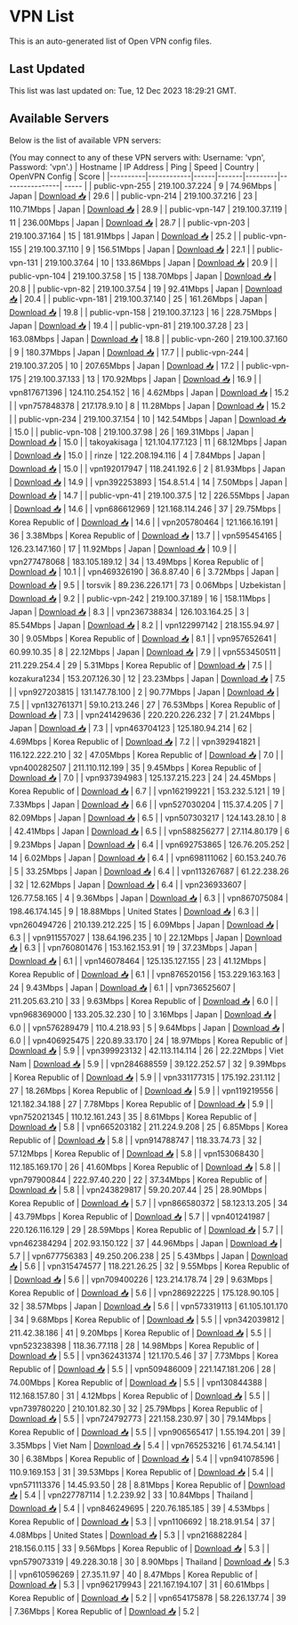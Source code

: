 # VPN List

This is an auto-generated list of Open VPN config files.

## Last Updated

This list was last updated on: Tue, 12 Dec 2023 18:29:21 GMT.

## Available Servers

Below is the list of available VPN servers:

(You may connect to any of these VPN servers with: Username: 'vpn', Password: 'vpn'.)
| Hostname | IP Address | Ping | Speed | Country | OpenVPN Config | Score |
|----------|------------|------|-------|---------|----------------| ----- |
| public-vpn-255 | 219.100.37.224 | 9 | 74.96Mbps | Japan | [Download 📥](./configs/server_0_JP.ovpn) | 29.6 |
| public-vpn-214 | 219.100.37.216 | 23 | 110.71Mbps | Japan | [Download 📥](./configs/server_1_JP.ovpn) | 28.9 |
| public-vpn-147 | 219.100.37.119 | 11 | 236.00Mbps | Japan | [Download 📥](./configs/server_2_JP.ovpn) | 28.7 |
| public-vpn-203 | 219.100.37.164 | 15 | 181.91Mbps | Japan | [Download 📥](./configs/server_3_JP.ovpn) | 25.2 |
| public-vpn-155 | 219.100.37.110 | 9 | 156.51Mbps | Japan | [Download 📥](./configs/server_4_JP.ovpn) | 22.1 |
| public-vpn-131 | 219.100.37.64 | 10 | 133.86Mbps | Japan | [Download 📥](./configs/server_5_JP.ovpn) | 20.9 |
| public-vpn-104 | 219.100.37.58 | 15 | 138.70Mbps | Japan | [Download 📥](./configs/server_6_JP.ovpn) | 20.8 |
| public-vpn-82 | 219.100.37.54 | 19 | 92.41Mbps | Japan | [Download 📥](./configs/server_7_JP.ovpn) | 20.4 |
| public-vpn-181 | 219.100.37.140 | 25 | 161.26Mbps | Japan | [Download 📥](./configs/server_8_JP.ovpn) | 19.8 |
| public-vpn-158 | 219.100.37.123 | 16 | 228.75Mbps | Japan | [Download 📥](./configs/server_9_JP.ovpn) | 19.4 |
| public-vpn-81 | 219.100.37.28 | 23 | 163.08Mbps | Japan | [Download 📥](./configs/server_10_JP.ovpn) | 18.8 |
| public-vpn-260 | 219.100.37.160 | 9 | 180.37Mbps | Japan | [Download 📥](./configs/server_11_JP.ovpn) | 17.7 |
| public-vpn-244 | 219.100.37.205 | 10 | 207.65Mbps | Japan | [Download 📥](./configs/server_12_JP.ovpn) | 17.2 |
| public-vpn-175 | 219.100.37.133 | 13 | 170.92Mbps | Japan | [Download 📥](./configs/server_13_JP.ovpn) | 16.9 |
| vpn817671396 | 124.110.254.152 | 16 | 4.62Mbps | Japan | [Download 📥](./configs/server_14_JP.ovpn) | 15.2 |
| vpn757848378 | 217.178.9.10 | 8 | 11.28Mbps | Japan | [Download 📥](./configs/server_15_JP.ovpn) | 15.2 |
| public-vpn-234 | 219.100.37.154 | 10 | 142.54Mbps | Japan | [Download 📥](./configs/server_16_JP.ovpn) | 15.0 |
| public-vpn-108 | 219.100.37.98 | 26 | 169.31Mbps | Japan | [Download 📥](./configs/server_17_JP.ovpn) | 15.0 |
| takoyakisaga | 121.104.177.123 | 11 | 68.12Mbps | Japan | [Download 📥](./configs/server_18_JP.ovpn) | 15.0 |
| rinze | 122.208.194.116 | 4 | 7.84Mbps | Japan | [Download 📥](./configs/server_19_JP.ovpn) | 15.0 |
| vpn192017947 | 118.241.192.6 | 2 | 81.93Mbps | Japan | [Download 📥](./configs/server_20_JP.ovpn) | 14.9 |
| vpn392253893 | 154.8.51.4 | 14 | 7.50Mbps | Japan | [Download 📥](./configs/server_21_JP.ovpn) | 14.7 |
| public-vpn-41 | 219.100.37.5 | 12 | 226.55Mbps | Japan | [Download 📥](./configs/server_22_JP.ovpn) | 14.6 |
| vpn686612969 | 121.168.114.246 | 37 | 29.75Mbps | Korea Republic of | [Download 📥](./configs/server_23_KR.ovpn) | 14.6 |
| vpn205780464 | 121.166.16.191 | 36 | 3.38Mbps | Korea Republic of | [Download 📥](./configs/server_24_KR.ovpn) | 13.7 |
| vpn595454165 | 126.23.147.160 | 17 | 11.92Mbps | Japan | [Download 📥](./configs/server_25_JP.ovpn) | 10.9 |
| vpn277478068 | 183.105.189.12 | 34 | 13.49Mbps | Korea Republic of | [Download 📥](./configs/server_26_KR.ovpn) | 10.1 |
| vpn469326190 | 36.8.87.40 | 6 | 3.72Mbps | Japan | [Download 📥](./configs/server_27_JP.ovpn) | 9.5 |
| torsvik | 89.236.226.171 | 73 | 0.06Mbps | Uzbekistan | [Download 📥](./configs/server_28_UZ.ovpn) | 9.2 |
| public-vpn-242 | 219.100.37.189 | 16 | 158.11Mbps | Japan | [Download 📥](./configs/server_29_JP.ovpn) | 8.3 |
| vpn236738834 | 126.103.164.25 | 3 | 85.54Mbps | Japan | [Download 📥](./configs/server_30_JP.ovpn) | 8.2 |
| vpn122997142 | 218.155.94.97 | 30 | 9.05Mbps | Korea Republic of | [Download 📥](./configs/server_31_KR.ovpn) | 8.1 |
| vpn957652641 | 60.99.10.35 | 8 | 22.12Mbps | Japan | [Download 📥](./configs/server_32_JP.ovpn) | 7.9 |
| vpn553450511 | 211.229.254.4 | 29 | 5.31Mbps | Korea Republic of | [Download 📥](./configs/server_33_KR.ovpn) | 7.5 |
| kozakura1234 | 153.207.126.30 | 12 | 23.23Mbps | Japan | [Download 📥](./configs/server_34_JP.ovpn) | 7.5 |
| vpn927203815 | 131.147.78.100 | 2 | 90.77Mbps | Japan | [Download 📥](./configs/server_35_JP.ovpn) | 7.5 |
| vpn132761371 | 59.10.213.246 | 27 | 76.53Mbps | Korea Republic of | [Download 📥](./configs/server_36_KR.ovpn) | 7.3 |
| vpn241429636 | 220.220.226.232 | 7 | 21.24Mbps | Japan | [Download 📥](./configs/server_37_JP.ovpn) | 7.3 |
| vpn463704123 | 125.180.94.214 | 62 | 4.69Mbps | Korea Republic of | [Download 📥](./configs/server_38_KR.ovpn) | 7.2 |
| vpn392941821 | 116.122.222.210 | 32 | 47.05Mbps | Korea Republic of | [Download 📥](./configs/server_39_KR.ovpn) | 7.0 |
| vpn400282507 | 211.110.112.199 | 35 | 9.45Mbps | Korea Republic of | [Download 📥](./configs/server_40_KR.ovpn) | 7.0 |
| vpn937394983 | 125.137.215.223 | 24 | 24.45Mbps | Korea Republic of | [Download 📥](./configs/server_41_KR.ovpn) | 6.7 |
| vpn162199221 | 153.232.5.121 | 19 | 7.33Mbps | Japan | [Download 📥](./configs/server_42_JP.ovpn) | 6.6 |
| vpn527030204 | 115.37.4.205 | 7 | 82.09Mbps | Japan | [Download 📥](./configs/server_43_JP.ovpn) | 6.5 |
| vpn507303217 | 124.143.28.10 | 8 | 42.41Mbps | Japan | [Download 📥](./configs/server_44_JP.ovpn) | 6.5 |
| vpn588256277 | 27.114.80.179 | 6 | 9.23Mbps | Japan | [Download 📥](./configs/server_45_JP.ovpn) | 6.4 |
| vpn692753865 | 126.76.205.252 | 14 | 6.02Mbps | Japan | [Download 📥](./configs/server_46_JP.ovpn) | 6.4 |
| vpn698111062 | 60.153.240.76 | 5 | 33.25Mbps | Japan | [Download 📥](./configs/server_47_JP.ovpn) | 6.4 |
| vpn113267687 | 61.22.238.26 | 32 | 12.62Mbps | Japan | [Download 📥](./configs/server_48_JP.ovpn) | 6.4 |
| vpn236933607 | 126.77.58.165 | 4 | 9.36Mbps | Japan | [Download 📥](./configs/server_49_JP.ovpn) | 6.3 |
| vpn867075084 | 198.46.174.145 | 9 | 18.88Mbps | United States | [Download 📥](./configs/server_50_US.ovpn) | 6.3 |
| vpn260494726 | 210.139.212.225 | 15 | 6.09Mbps | Japan | [Download 📥](./configs/server_51_JP.ovpn) | 6.3 |
| vpn911557027 | 138.64.196.235 | 10 | 22.12Mbps | Japan | [Download 📥](./configs/server_52_JP.ovpn) | 6.3 |
| vpn760801476 | 153.162.153.91 | 19 | 37.23Mbps | Japan | [Download 📥](./configs/server_53_JP.ovpn) | 6.1 |
| vpn146078464 | 125.135.127.155 | 23 | 41.12Mbps | Korea Republic of | [Download 📥](./configs/server_54_KR.ovpn) | 6.1 |
| vpn876520156 | 153.229.163.163 | 24 | 9.43Mbps | Japan | [Download 📥](./configs/server_55_JP.ovpn) | 6.1 |
| vpn736525607 | 211.205.63.210 | 33 | 9.63Mbps | Korea Republic of | [Download 📥](./configs/server_56_KR.ovpn) | 6.0 |
| vpn968369000 | 133.205.32.230 | 10 | 3.16Mbps | Japan | [Download 📥](./configs/server_57_JP.ovpn) | 6.0 |
| vpn576289479 | 110.4.218.93 | 5 | 9.64Mbps | Japan | [Download 📥](./configs/server_58_JP.ovpn) | 6.0 |
| vpn406925475 | 220.89.33.170 | 24 | 18.97Mbps | Korea Republic of | [Download 📥](./configs/server_59_KR.ovpn) | 5.9 |
| vpn399923132 | 42.113.114.114 | 26 | 22.22Mbps | Viet Nam | [Download 📥](./configs/server_60_VN.ovpn) | 5.9 |
| vpn284688559 | 39.122.252.57 | 32 | 9.39Mbps | Korea Republic of | [Download 📥](./configs/server_61_KR.ovpn) | 5.9 |
| vpn331177315 | 175.192.231.112 | 27 | 18.26Mbps | Korea Republic of | [Download 📥](./configs/server_62_KR.ovpn) | 5.9 |
| vpn119219556 | 121.182.34.188 | 27 | 7.78Mbps | Korea Republic of | [Download 📥](./configs/server_63_KR.ovpn) | 5.9 |
| vpn752021345 | 110.12.161.243 | 35 | 8.61Mbps | Korea Republic of | [Download 📥](./configs/server_64_KR.ovpn) | 5.8 |
| vpn665203182 | 211.224.9.208 | 25 | 6.85Mbps | Korea Republic of | [Download 📥](./configs/server_65_KR.ovpn) | 5.8 |
| vpn914788747 | 118.33.74.73 | 32 | 57.12Mbps | Korea Republic of | [Download 📥](./configs/server_66_KR.ovpn) | 5.8 |
| vpn153068430 | 112.185.169.170 | 26 | 41.60Mbps | Korea Republic of | [Download 📥](./configs/server_67_KR.ovpn) | 5.8 |
| vpn797900844 | 222.97.40.220 | 22 | 37.34Mbps | Korea Republic of | [Download 📥](./configs/server_68_KR.ovpn) | 5.8 |
| vpn243829817 | 59.20.207.44 | 25 | 28.90Mbps | Korea Republic of | [Download 📥](./configs/server_69_KR.ovpn) | 5.7 |
| vpn866580372 | 58.123.13.205 | 34 | 43.79Mbps | Korea Republic of | [Download 📥](./configs/server_70_KR.ovpn) | 5.7 |
| vpn401241987 | 220.126.116.129 | 29 | 28.59Mbps | Korea Republic of | [Download 📥](./configs/server_71_KR.ovpn) | 5.7 |
| vpn462384294 | 202.93.150.122 | 37 | 44.96Mbps | Japan | [Download 📥](./configs/server_72_JP.ovpn) | 5.7 |
| vpn677756383 | 49.250.206.238 | 25 | 5.43Mbps | Japan | [Download 📥](./configs/server_73_JP.ovpn) | 5.6 |
| vpn315474577 | 118.221.26.25 | 32 | 9.55Mbps | Korea Republic of | [Download 📥](./configs/server_74_KR.ovpn) | 5.6 |
| vpn709400226 | 123.214.178.74 | 29 | 9.63Mbps | Korea Republic of | [Download 📥](./configs/server_75_KR.ovpn) | 5.6 |
| vpn286922225 | 175.128.90.105 | 32 | 38.57Mbps | Japan | [Download 📥](./configs/server_76_JP.ovpn) | 5.6 |
| vpn573319113 | 61.105.101.170 | 34 | 9.68Mbps | Korea Republic of | [Download 📥](./configs/server_77_KR.ovpn) | 5.5 |
| vpn342039812 | 211.42.38.186 | 41 | 9.20Mbps | Korea Republic of | [Download 📥](./configs/server_78_KR.ovpn) | 5.5 |
| vpn523238398 | 118.36.77.118 | 28 | 14.98Mbps | Korea Republic of | [Download 📥](./configs/server_79_KR.ovpn) | 5.5 |
| vpn362431374 | 121.170.5.46 | 37 | 7.73Mbps | Korea Republic of | [Download 📥](./configs/server_80_KR.ovpn) | 5.5 |
| vpn509486009 | 221.147.181.206 | 28 | 74.00Mbps | Korea Republic of | [Download 📥](./configs/server_81_KR.ovpn) | 5.5 |
| vpn130844388 | 112.168.157.80 | 31 | 4.12Mbps | Korea Republic of | [Download 📥](./configs/server_82_KR.ovpn) | 5.5 |
| vpn739780220 | 210.101.82.30 | 32 | 25.79Mbps | Korea Republic of | [Download 📥](./configs/server_83_KR.ovpn) | 5.5 |
| vpn724792773 | 221.158.230.97 | 30 | 79.14Mbps | Korea Republic of | [Download 📥](./configs/server_84_KR.ovpn) | 5.5 |
| vpn906565417 | 1.55.194.201 | 39 | 3.35Mbps | Viet Nam | [Download 📥](./configs/server_85_VN.ovpn) | 5.4 |
| vpn765253216 | 61.74.54.141 | 30 | 6.38Mbps | Korea Republic of | [Download 📥](./configs/server_86_KR.ovpn) | 5.4 |
| vpn941078596 | 110.9.169.153 | 31 | 39.53Mbps | Korea Republic of | [Download 📥](./configs/server_87_KR.ovpn) | 5.4 |
| vpn571113376 | 14.45.93.50 | 28 | 8.81Mbps | Korea Republic of | [Download 📥](./configs/server_88_KR.ovpn) | 5.4 |
| vpn227787114 | 1.2.239.92 | 33 | 10.84Mbps | Thailand | [Download 📥](./configs/server_89_TH.ovpn) | 5.4 |
| vpn846249695 | 220.76.185.185 | 39 | 4.53Mbps | Korea Republic of | [Download 📥](./configs/server_90_KR.ovpn) | 5.3 |
| vpn1106692 | 18.218.91.54 | 37 | 4.08Mbps | United States | [Download 📥](./configs/server_91_US.ovpn) | 5.3 |
| vpn216882284 | 218.156.0.115 | 33 | 9.56Mbps | Korea Republic of | [Download 📥](./configs/server_92_KR.ovpn) | 5.3 |
| vpn579073319 | 49.228.30.18 | 30 | 8.90Mbps | Thailand | [Download 📥](./configs/server_93_TH.ovpn) | 5.3 |
| vpn610596269 | 27.35.11.97 | 40 | 8.47Mbps | Korea Republic of | [Download 📥](./configs/server_94_KR.ovpn) | 5.3 |
| vpn962179943 | 221.167.194.107 | 31 | 60.61Mbps | Korea Republic of | [Download 📥](./configs/server_95_KR.ovpn) | 5.2 |
| vpn654175878 | 58.226.137.74 | 39 | 7.36Mbps | Korea Republic of | [Download 📥](./configs/server_96_KR.ovpn) | 5.2 |
